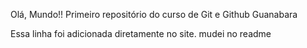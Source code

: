 Olá, Mundo!!
Primeiro repositório do curso de Git e Github Guanabara 

Essa linha foi adicionada diretamente no site.
mudei no readme